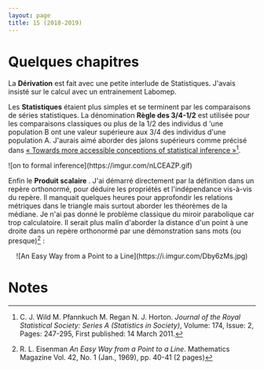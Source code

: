 ```yaml
---
layout: page
title: 1S (2018-2019)
---
```

# Quelques chapitres

La **Dérivation** [<i class="far fa-file-pdf"></i>](https://drive.google.com/file/d/1f_QuC08e6pcdCWPbFzDr6ew3Olk_bDwm/view)  est fait avec une petite interlude de Statistiques. J'avais insisté sur le calcul avec un entrainement Labomep.

Les **Statistiques** [<i class="far fa-file-pdf"></i>](https://drive.google.com/file/d/1o9pVMhjekkTV2QbmzOJZbXHpFusoE9tB/view) étaient plus simples et se terminent par les comparaisons de séries statistiques. La dénomination **Règle des 3/4-1/2** est utilisée pour les comparaisons classiques ou plus de la 1/2 des individus d 'une population B ont une valeur supérieure aux 3/4 des individus d'une population A. J'aurais aimé aborder des jalons supérieurs comme précisé dans [&laquo; Towards more accessible conceptions of statistical inference
&raquo;](https://rss.onlinelibrary.wiley.com/doi/full/10.1111/j.1467-985X.2010.00678.x)[^1].
 
<p text-align="center" markdown="1"> 
	![on to formal inference](https://imgur.com/nLCEAZP.gif)
</p>

Enfin le **Produit scalaire** [<i class="far fa-file-pdf"></i>](https://drive.google.com/file/d/19DqzGdgtADrjqO9SGeHVktfuyF3ue7IO/view). J'ai démarré directement par la définition dans un repère orthonormé,  pour déduire les propriétés et l'indépendance vis-à-vis du repère. Il manquait quelques heures pour approfondir les relations métriques dans le triangle mais surtout aborder les théorèmes de la médiane. Je n'ai pas donné le problème classique du miroir parabolique car trop calculatoire. Il serait plus malin d'aborder la distance d'un point à une droite dans un repère orthonormé par une démonstration sans mots (ou presque)[^2] :

<p align="center" markdown="1"> 
	![An Easy Way from a Point to a Line](https://i.imgur.com/Dby6zMs.jpg)
</p>

# Notes 

[^1]: C. J. Wild  M. Pfannkuch  M. Regan  N. J. Horton. *Journal of the Royal Statistical Society: Series A (Statistics in Society)*, Volume: 174, Issue: 2, Pages: 247-295, First published: 14 March 2011.
[^2]: R. L. Eisenman *An Easy Way from a Point to a Line*. Mathematics Magazine Vol. 42, No. 1 (Jan., 1969), pp. 40-41 (2 pages)
 